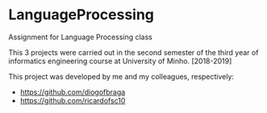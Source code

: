 # LanguageProcessing
Assignment for Language Processing class

This 3 projects were carried out in the second semester of the third year of informatics engineering course at University of Minho. [2018-2019]

This project was developed by me and my colleagues, respectively:

- https://github.com/diogofbraga
- https://github.com/ricardofsc10

